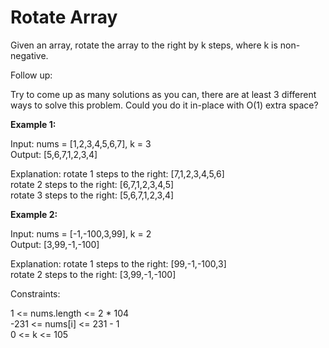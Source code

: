 # Rotate Array

Given an array, rotate the array to the right by k steps, where k is non-negative.

Follow up:

Try to come up as many solutions as you can, there are at least 3 different ways to solve this problem.
Could you do it in-place with O(1) extra space?
 

**Example 1:**

Input: nums = [1,2,3,4,5,6,7], k = 3<br>
Output: [5,6,7,1,2,3,4]<br>

Explanation:
rotate 1 steps to the right: [7,1,2,3,4,5,6]<br>
rotate 2 steps to the right: [6,7,1,2,3,4,5]<br>
rotate 3 steps to the right: [5,6,7,1,2,3,4]<br>

**Example 2:**

Input: nums = [-1,-100,3,99], k = 2<br>
Output: [3,99,-1,-100]<br>

Explanation: 
rotate 1 steps to the right: [99,-1,-100,3]<br>
rotate 2 steps to the right: [3,99,-1,-100]<br>
 

Constraints:

1 <= nums.length <= 2 * 104<br>
-231 <= nums[i] <= 231 - 1<br>
0 <= k <= 105<br>
